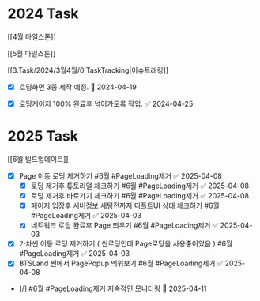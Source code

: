 
# 2024 Task

[[4월 마일스톤]]

[[5월 마일스톤]]


[[3.Task/2024/3월4월/0.TaskTracking|이슈트래킹]] 


- [x] 로딩화면 3종 제작 예정. 🛫 2024-04-19 
- [x] 로딩게이지 100% 완료후 넘어가도록 작업. ✅ 2024-04-25



# 2025 Task
[[6월 빌드업데이트]]

- [x] Page 이동 로딩 제거하기 #6월 #PageLoading제거 ✅ 2025-04-08
	- [x] 로딩 제거후 튜토리얼 체크하기 #6월 #PageLoading제거 ✅ 2025-04-08
	- [x] 로딩 제거후 바로가기 체크하기 #6월 #PageLoading제거 ✅ 2025-04-08
	- [x] 페이지 입장후 서버정보 세팅전까지 디폴트UI 상태 체크하기 #6월 #PageLoading제거 ✅ 2025-04-03
	- [x] 네트워크 로딩 완료후 Page 띄우기 #6월 #PageLoading제거 ✅ 2025-04-03
- [x] 가차씬 이동 로딩 제거하기 ( 씬로딩인데 Page로딩을 사용중이었음 ) #6월 #PageLoading제거 ✅ 2025-04-03
- [x] BTSLand 씬에서 PagePopup 띄워보기 #6월 #PageLoading제거 ✅ 2025-04-08
- [/] #6월 #PageLoading제거 지속적인 모니터링 🛫 2025-04-11